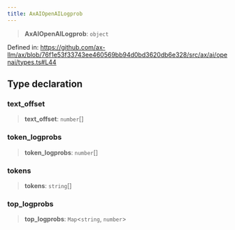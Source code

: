 ```yaml
---
title: AxAIOpenAILogprob
---
```


> **AxAIOpenAILogprob**: `object`

Defined in: https://github.com/ax-llm/ax/blob/76f1e53f33743ee460569bb94d0bd3620db6e328/src/ax/ai/openai/types.ts#L44

## Type declaration

<a id="text_offset"></a>

### text\_offset

> **text\_offset**: `number`[]

<a id="token_logprobs"></a>

### token\_logprobs

> **token\_logprobs**: `number`[]

<a id="tokens"></a>

### tokens

> **tokens**: `string`[]

<a id="top_logprobs"></a>

### top\_logprobs

> **top\_logprobs**: `Map`\<`string`, `number`\>

